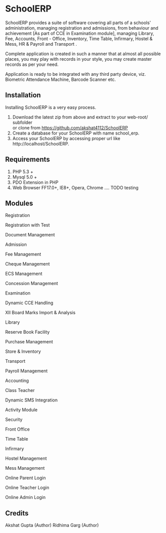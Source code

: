 # SchoolERP

SchoolERP provides a suite of software covering all parts of a schools' administration, managing registration and admissions, from behaviour and achievement [As part of CCE in Examination module], managing Library, Fee, Accounts, Front - Office, Inventory, Time Table, Infirmary, Hostel & Mess, HR & Payroll and Transport .

Complete application is created in such a manner that at almost all possible places, you may play with records in your style, you may create master records as per your need.

Application is ready to be integrated with any third party device, viz. Biometric Attendance Machine, Barcode Scanner etc.


## Installation 
Installing SchoolERP is a very easy process.
1. Download the latest zip from above and extract to your web-root/ subfolder   
or clone from https://github.com/akshat4112/SchoolERP 
2. Create a database for your SchoolERP with name school_erp.
3. Access your SchoolERP by accessing proper url like http://localhost/SchoolERP.

## Requirements
1. PHP 5.3 +
2. Mysql 5.0 +
3. PDO Extension in PHP
4. Web Browser FF17.0+, IE8+, Opera, Chrome .... TODO testing

## Modules

Registration

Registration with Test

Document Management

Admission

Fee Management

Cheque Management

ECS Management

Concession Management

Examination

Dynamic CCE Handling

XII Board Marks Import & Analysis

Library

Reserve Book Facility

Purchase Management

Store & Inventory

Transport

Payroll Management

Accounting

Class Teacher

Dynamic SMS Integration

Activity Module

Security

Front Office

Time Table

Infirmary

Hostel Management

Mess Management

Online Parent Login

Online Teacher Login

Online Admin Login

## Credits 
Akshat Gupta (Author)
Ridhima Garg (Author)
